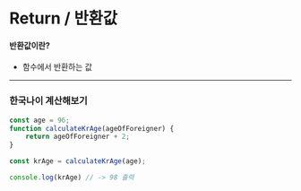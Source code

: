 # Return / 반환값

#### 반환값이란?
- 함수에서 반환하는 값

<hr>

### 한국나이 계산해보기
```js
const age = 96;
function calculateKrAge(ageOfForeigner) {
    return ageOfForeigner + 2;
}

const krAge = calculateKrAge(age);

console.log(krAge) // -> 98 출력
```
